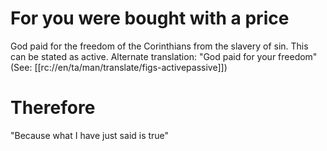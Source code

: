 # For you were bought with a price

God paid for the freedom of the Corinthians from the slavery of sin. This can be stated as active. Alternate translation: "God paid for your freedom" (See: [[rc://en/ta/man/translate/figs-activepassive]])

# Therefore

"Because what I have just said is true"

